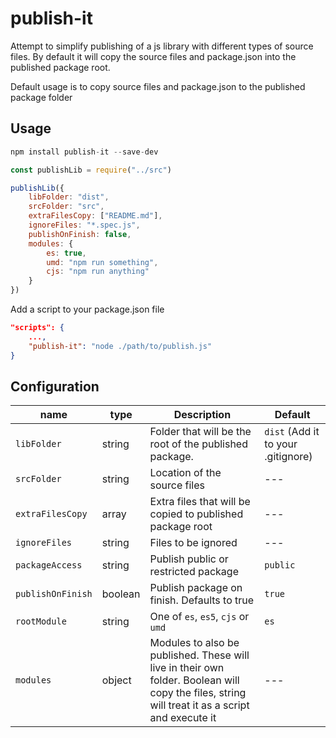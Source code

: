 # publish-it

Attempt to simplify publishing of a js library with different types of source files. By default it will copy the source files and package.json into the published package root.

Default usage is to copy source files and package.json to the published package folder

## Usage

```js
npm install publish-it --save-dev
```

```js
const publishLib = require("../src")

publishLib({
    libFolder: "dist",
    srcFolder: "src",
    extraFilesCopy: ["README.md"],
    ignoreFiles: "*.spec.js",
    publishOnFinish: false,
    modules: {
        es: true,
        umd: "npm run something",
        cjs: "npm run anything"
    }
})
```

Add a script to your package.json file

```json
"scripts": {
    ...,
    "publish-it": "node ./path/to/publish.js"
}
```

## Configuration

| name | type | Description | Default |
| --- | --- | --- | --- |
| `libFolder` | string | Folder that will be the root of the published package. | `dist` (Add it to your .gitignore) |
| `srcFolder` | string | Location of the source files | --- |
| `extraFilesCopy` | array | Extra files that will be copied to published package root | --- |
| `ignoreFiles` | string | Files to be ignored | --- |
| `packageAccess` | string | Publish public or restricted package | `public` |
| `publishOnFinish` | boolean | Publish package on finish. Defaults to true | `true` |
| `rootModule` | string | One of `es`, `es5`, `cjs` or `umd` | `es` |
| `modules` | object | Modules to also be published. These will live in their own folder. Boolean will copy the files, string will treat it as a script and execute it | --- |
